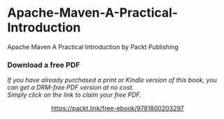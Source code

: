 # Apache-Maven-A-Practical-Introduction
Apache Maven A Practical Introduction by Packt Publishing
### Download a free PDF

 <i>If you have already purchased a print or Kindle version of this book, you can get a DRM-free PDF version at no cost.<br>Simply click on the link to claim your free PDF.</i>
<p align="center"> <a href="https://packt.link/free-ebook/9781800203297">https://packt.link/free-ebook/9781800203297 </a> </p>